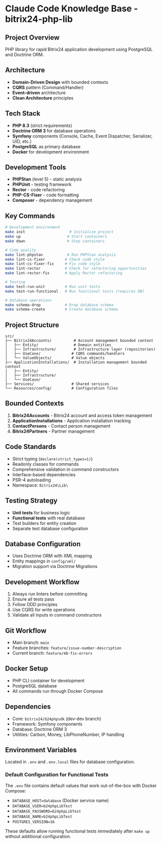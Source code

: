 # Claude Code Knowledge Base - bitrix24-php-lib

## Project Overview
PHP library for rapid Bitrix24 application development using PostgreSQL and Doctrine ORM.

## Architecture
- **Domain-Driven Design** with bounded contexts
- **CQRS** pattern (Command/Handler)
- **Event-driven** architecture
- **Clean Architecture** principles

## Tech Stack
- **PHP 8.3** (strict requirements)
- **Doctrine ORM 3** for database operations
- **Symfony** components (Console, Cache, Event Dispatcher, Serializer, UID, etc.)
- **PostgreSQL** as primary database
- **Docker** for development environment

## Development Tools
- **PHPStan** (level 5) - static analysis
- **PHPUnit** - testing framework
- **Rector** - code refactoring
- **PHP-CS-Fixer** - code formatting
- **Composer** - dependency management

## Key Commands
```bash
# Development environment
make init                    # Initialize project
make up                     # Start containers
make down                   # Stop containers

# Code quality
make lint-phpstan           # Run PHPStan analysis
make lint-cs-fixer         # Check code style
make lint-cs-fixer-fix     # Fix code style
make lint-rector           # Check for refactoring opportunities
make lint-rector-fix       # Apply Rector refactoring

# Testing
make test-run-unit         # Run unit tests
make test-run-functional   # Run functional tests (requires DB)

# Database operations
make schema-drop           # Drop database schema
make schema-create         # Create database schema
```

## Project Structure
```
src/
├── Bitrix24Accounts/          # Account management bounded context
│   ├── Entity/                # Domain entities
│   ├── Infrastructure/        # Infrastructure layer (repositories)
│   ├── UseCase/              # CQRS commands/handlers
│   └── ValueObjects/         # Value objects
├── ApplicationInstallations/  # Installation management bounded context
│   ├── Entity/
│   ├── Infrastructure/
│   └── UseCase/
├── Services/                 # Shared services
└── Resources/config/         # Configuration files
```

## Bounded Contexts
1. **Bitrix24Accounts** - Bitrix24 account and access token management
2. **ApplicationInstallations** - Application installation tracking
3. **ContactPersons** - Contact person management
4. **Bitrix24Partners** - Partner management

## Code Standards
- Strict typing (`declare(strict_types=1)`)
- Readonly classes for commands
- Comprehensive validation in command constructors
- Interface-based dependencies
- PSR-4 autoloading
- Namespace: `Bitrix24\Lib\`

## Testing Strategy
- **Unit tests** for business logic
- **Functional tests** with real database
- Test builders for entity creation
- Separate test database configuration

## Database Configuration
- Uses Doctrine ORM with XML mapping
- Entity mappings in `config/xml/`
- Migration support via Doctrine Migrations

## Development Workflow
1. Always run linters before committing
2. Ensure all tests pass
3. Follow DDD principles
4. Use CQRS for write operations
5. Validate all inputs in command constructors

## Git Workflow
- Main branch: `main`
- Feature branches: `feature/issue-number-description`
- Current branch: `feature/46-fix-errors`

## Docker Setup
- PHP CLI container for development
- PostgreSQL database
- All commands run through Docker Compose

## Dependencies
- Core: `bitrix24/b24phpsdk` (dev-dev branch)
- Framework: Symfony components
- Database: Doctrine ORM 3
- Utilities: Carbon, Money, LibPhoneNumber, IP handling

## Environment Variables
Located in `.env` and `.env.local` files for database configuration.

### Default Configuration for Functional Tests
The `.env` file contains default values that work out-of-the-box with Docker Compose:
- `DATABASE_HOST=database` (Docker service name)
- `DATABASE_USER=b24phpLibTest`
- `DATABASE_PASSWORD=b24phpLibTest`
- `DATABASE_NAME=b24phpLibTest`
- `POSTGRES_VERSION=16`

These defaults allow running functional tests immediately after `make up` without additional configuration.